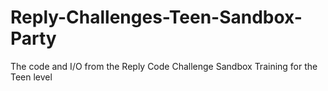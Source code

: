 # Reply-Challenges-Teen-Sandbox-Party
The code and I/O from the Reply Code Challenge Sandbox Training for the Teen level
